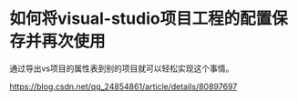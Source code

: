 # 如何将visual-studio项目工程的配置保存并再次使用

通过导出vs项目的属性表到别的项目就可以轻松实现这个事情。

https://blog.csdn.net/qq_24854861/article/details/80897697
